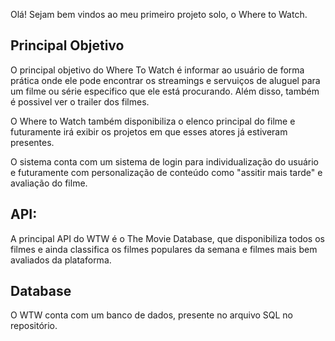 Olá! Sejam bem vindos ao meu primeiro projeto solo, o Where to Watch.
<h2>Principal Objetivo</h2>
O principal objetivo do Where To Watch é informar ao usuário de forma prática onde ele pode encontrar os streamings e servuiços de aluguel para um filme ou série especifico que ele está procurando. Além disso, também é possivel ver o trailer dos filmes.

O Where to Watch também disponibiliza o elenco principal do filme e futuramente irá exibir os projetos em que esses atores já estiveram presentes.

O sistema conta com um sistema de login para individualização do usuário e futuramente com personalização de conteúdo como "assitir mais tarde" e avaliação do filme.

<h2>API:</h2>
A principal API do WTW é o The Movie Database, que disponibiliza todos os filmes e ainda classifica os filmes populares da semana e filmes mais bem avaliados da plataforma.

<h2>Database</h2>
O WTW conta com um banco de dados, presente no arquivo SQL no repositório. 

